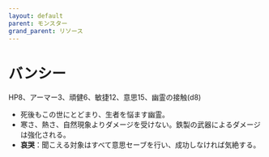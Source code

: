 ```yaml
---
layout: default
parent: モンスター
grand_parent: リソース
---
```


# バンシー

HP8、アーマー3、頑健6、敏捷12、意思15、幽霊の接触(d8)

- 死後もこの世にとどまり、生者を悩ます幽霊。
- 寒さ、熱さ、自然現象よりダメージを受けない。鉄製の武器によるダメージは強化される。
- **哀哭**：聞こえる対象はすべて意思セーブを行い、成功しなければ気絶する。